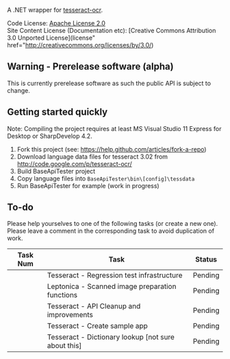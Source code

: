 A .NET wrapper for [tesseract-ocr](http://code.google.com/p/tesseract-ocr/).

Code License: [Apache License 2.0](http://www.apache.org/licenses/LICENSE-2.0)  
Site Content License (Documentation etc): [Creative Commons Attribution 3.0 Unported License](license" href="http://creativecommons.org/licenses/by/3.0/)

## Warning - Prerelease software (alpha)

This is currently prerelease software as such the public API is subject to change.

## Getting started quickly

Note: Compiling the project requires at least MS Visual Studio 11 Express for Desktop or SharpDevelop 4.2.

1. Fork this project (see: https://help.github.com/articles/fork-a-repo)
2. Download language data files for tesseract 3.02 from http://code.google.com/p/tesseract-ocr/
3. Build BaseApiTester project
4. Copy language files into ``BaseApiTester\bin\[config]\tessdata``
5. Run BaseApiTester for example (work in progress)

## To-do

Please help yourselves to one of the following tasks (or create a new one). Please leave a comment in the corresponding task to
avoid duplication of work.

Task Num	| Task													| Status
------------|-------------------------------------------------------|------------------------------------------
			| Tesseract - Regression test infrastructure			| Pending
			| Leptonica - Scanned image preparation functions		| Pending
			| Tesseract - API Cleanup and improvements				| Pending
			| Tesseract - Create sample app							| Pending
			| Tesseract - Dictionary lookup [not sure about this]	| Pending